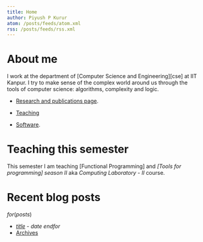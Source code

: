 ```yaml
---
title: Home
author: Piyush P Kurur
atom: /posts/feeds/atom.xml
rss: /posts/feeds/rss.xml
---
```


# About me

I work at the department of [Computer Science and Engineering][cse] at
IIT Kanpur. I try to make sense of the complex world around us through
the tools of computer science: algorithms, complexity and logic.

* [Research and publications page](/research/).

* [Teaching](/teaching/)

* [Software](/software/).

# Teaching this semester

This semester I am teaching [Functional Programming] and *[Tools for
programming] season II* aka *Computing Laboratory - II* course.

# Recent blog posts

$for(posts)$
* [$title$]($url$) - $date$
$endfor$
* [<i class="fa fa-archive"></i>Archives](/posts/archive/)
